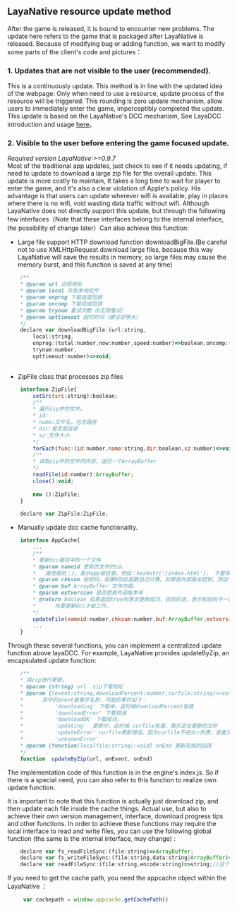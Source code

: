 ## LayaNative resource update method
After the game is released, it is bound to encounter new problems. The update here refers to the game that is packaged after LayaNative is released. Because of modifying bug or adding function, we want to modify some parts of the client's code and pictures：  

### 1. Updates that are not visible to the user (recommended).

This is a continuously update. This method is in line with the updated idea of the webpage: Only when need to use a resource, update process of the resource will be triggered. This rounding is zero update mechanism, allow users to immediately enter the game, imperceptibly completed the update.
This update is based on the LayaNative's DCC mechanism, See LayaDCC introduction and usage [here](
https://github.com/layabox/layaair-doc/tree/master/English/LayaNative/LayaDcc_Tool)。

### 2. Visible to the user before entering the game focused update. 

*Required version LayaNative:>=0.9.7*  
Most of the traditional app updates, just check to see if it needs updating, if need to update to download a large zip file for the overall update. This update is more costly to maintain, It takes a long time to wait for player to enter the game, and it's also a clear violation of Apple's policy. His advantage is that users can update wherever wifi is available, play in places where there is no wifi, void wasting data traffic without wifi.
Although LayaNative does not directly support this update, but through the following few interfaces（Note that these interfaces belong to the internal interface, the possibility of change later）Can also achieve this function: 
* Large file support HTTP download function downloadBigFile.(Be careful not to use XMLHttpRequest download large files, because this way LayaNative will save the results in memory, so large files may cause the memory burst, and this function is saved at any time)   

```javascript
    /**
    * @param url 远程地址
    * @param local 存到本地文件
    * @param onprog 下载进度回调
    * @param oncomp 下载完成回调
    * @param trynum 重试次数（0无限重试） 
    * @param opttimeout 超时时间（建议足够大）
    */
    declare var downloadBigFile:(url:string,
        local:string,
        onprog:(total:number,now:number,speed:number)=>boolean,oncomp:(curlret:number, httpret:number)=>void,
        trynum:number,
        opttimeout:number)=>void;
    
```
* ZipFile class that processes zip files

```javascript
    interface ZipFile{
        setSrc(src:string):boolean;
        /**
        * 遍历zip中的文件。
        * id:
        * name:文件名，包含路径
        * dir:是否是目录
        * sz:文件大小
        */
        forEach(func:(id:number,name:string,dir:boolean,sz:number)=>void):void;
        /**
        * 读取zip中的文件的内容，返回一个ArrayBuffer
        */
        readFile(id:number):ArrayBuffer;
        close():void;
        
        new ():ZipFile;
    }
    
    declare var ZipFile:ZipFile;    
```
* Manually update dcc cache functionality.

```javascript
    interface AppCache{
        ...
        /**
        * 更新dcc缓存中的一个文件
        * @param nameid 更新的文件的id。
        *   路径规则：/，表示app根目录。例如：hashstr('/index.html')， 不要带参数，如果带参数的话-- hashstr('/aa/bb.html?ff=2') 会导致谁也找不到这个文件
        * @param chksum 校验码，如果0则此函数自己计算。如果是外部版本控制，则这个是hashstr后的版本号。
        * @param buf ArrayBuffer 文件内容。
        * @param extversion 是否使用外部版本号
        * @return boolean 如果返回true则表示更新成功，否则的话，表示校验码不一致，即
        *      先要更新dcc才能工作。
        */
        updateFile(nameid:number,chksum:number,buf:ArrayBuffer,extversion:boolean):boolean;        
        ...
    }
```

Through these several functions, you can implement a centralized update function above layaDCC. For example, LayaNative provides updateByZip, an encapsulated update function:
    
```javascript
    /**
    * 用zip进行更新。
    * @param {string} url  zip下载地址
    * @param {(event:string,downloadPercent:number,curfile:string)=>void} onEvent  事件的回调。
    *      其中的event是事件名称，可能的事件如下：
    *          'downloading' 下载中，这时候downloadPercent有值
    *          'downloadError' 下载错误
    *          'downloadOK' 下载成功。
    *          'updating'  更新中，这时候 curfile有值，表示正在更新的文件
    *          'updateError' curfile更新错误。因为curfile不在dcc列表，或者文件内容与dcc内容不一致。少量更新错误可以忽略，因为在实际使用的时候还是会下载
    *          'unknownError' 
    * @param {function(localfile:string):void} onEnd 更新完成的回调
    */
    function  updateByZip(url, onEvent, onEnd)
```
The implementation code of this function is in the engine's index.js. So if there is a special need, you can also refer to this function to realize own update function.
    
It is important to note that this function is actually just download zip, and then update each file inside the cache things. Actual use, but also to achieve their own version management, interface, download progress tips and other functions. In order to achieve these functions may require the local interface to read and write files, you can use the following global function (the same is the internal interface, may change) :
    
```javascript
    declare var fs_readFileSync:(file:string)=>ArrayBuffer;    
    declare var fs_writeFileSync:(file:string,data:string|ArrayBuffer)=>boolean;
    declare var readFileSync:(file:string,encode:string)=>string;//这个直接返回字符串。
```    
If you need to get the cache path, you need the appcache object within the LayaNative ：
    
```javascript
     var cachepath = window.appcache.getCachePath()
```
